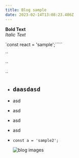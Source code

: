 ```yaml
---
title: Blog sample
date: 2023-02-14T13:08:23.486Z
---
```

**B﻿old Text**\
*I﻿talic Text*

`c﻿onst react = 'sample';`````

``

``

``

* ## `daasdasd`
* a﻿sd
* a﻿sd
* a﻿sd
* a﻿sd
* ```
  const a = 'sample2';
  ```

  ![](/images/about-us-1.png "blog images")
